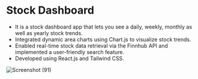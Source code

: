 # Stock Dashboard
- It is a stock dashboard app that lets you see a daily, weekly, monthly as well as yearly stock trends.
- Integrated dynamic area charts using Chart.js to visualize stock trends.
- Enabled real-time stock data retrieval via the Finnhub API and implemented a user-friendly search feature.
- Developed using React.js and Tailwind CSS.
  
![Screenshot (91)](https://github.com/Arisha110/Stock-Dashboard/assets/96740259/efd23be4-393d-4750-923d-ddc59973278e)
